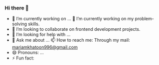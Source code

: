 ### Hi there 👋

- 🔭 I’m currently working on ...
🌱 I’m currently working on my problem-solving skills.
- 👯 I’m looking to collaborate on frontend development projects.
- 🤔 I’m looking for help with ...
- 💬 Ask me about ...
📫 How to reach me: Through my mail: mariamkhatoon996@gmail.com
- 😄 Pronouns: ...
- ⚡ Fun fact: 
<!--
**Ktn-mariam/Ktn-mariam** is a ✨ _special_ ✨ repository because its `README.md` (this file) appears on your GitHub profile.

Here are some ideas to get you started:

- 🔭 I’m currently working on ...
- 🌱 I’m currently learning ...
- 👯 I’m looking to collaborate on ...
- 🤔 I’m looking for help with ...
- 💬 Ask me about ...
- 📫 How to reach me: ...
- 😄 Pronouns: ...
- ⚡ Fun fact: ...
-->
